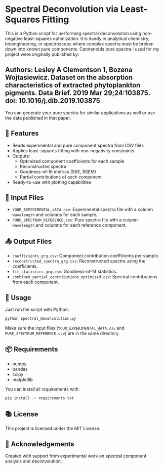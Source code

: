# Spectral Deconvolution via Least-Squares Fitting

This is a Python script for performing spectral deconvolution using non-negative least-squares optimization. It is handy in analytical chemistry, bioengineering, or spectroscopy where complex spectra must be broken down into known pure components.
Carotenoids pure spectra I used for my project were originally published by:

## Authors: Lesley A Clementson 1, Bozena Wojtasiewicz. Dataset on the absorption characteristics of extracted phytoplankton pigments. Data Brief. 2019 Mar 29;24:103875. doi: 10.1016/j.dib.2019.103875

You can generate your pure spectra for similar applications as well or use the data published in that paper.

## 📌 Features

- Reads experimental and pure component spectra from CSV files
- Applies least-squares fitting with non-negativity constraints
- Outputs:
  - Optimized component coefficients for each sample
  - Reconstructed spectra
  - Goodness-of-fit metrics (SSE, RSEM)
  - Partial contributions of each component
- Ready-to-use with plotting capabilities

## 🧪 Input Files

- `YOUR_EXPERIMENTAL_dATA.csv`: Experimental spectra file with a column `wavelength` and columns for each sample.
- `PURE_SPECTRUM_REFERENCE.csv`: Pure spectra file with a column `wavelength` and columns for each reference component.

## 📤 Output Files

- `coefficients_grg.csv`: Component contribution coefficients per sample.
- `reconstructed_spectra_grg.csv`: Reconstructed spectra using the coefficients.
- `fit_statistics_grg.csv`: Goodness-of-fit statistics.
- `combined_partial_contributions_optimized.csv`: Spectral contributions from each component.

## 🚀 Usage

Just run the script with Python:

```bash
python Spectral_Deconvolution.py
```

Make sure the input files (`YOUR_EXPERIMENTAL_dATA.csv` and `PURE_SPECTRUM_REFERENCE.csv`) are in the same directory.

## 📦 Requirements

- numpy
- pandas
- scipy
- matplotlib

You can install all requirements with:

```bash
pip install -r requirements.txt
```

## 📚 License

This project is licensed under the MIT License.

## 🙌 Acknowledgements

Created with support from experimental work on spectral component analysis and deconvolution.
